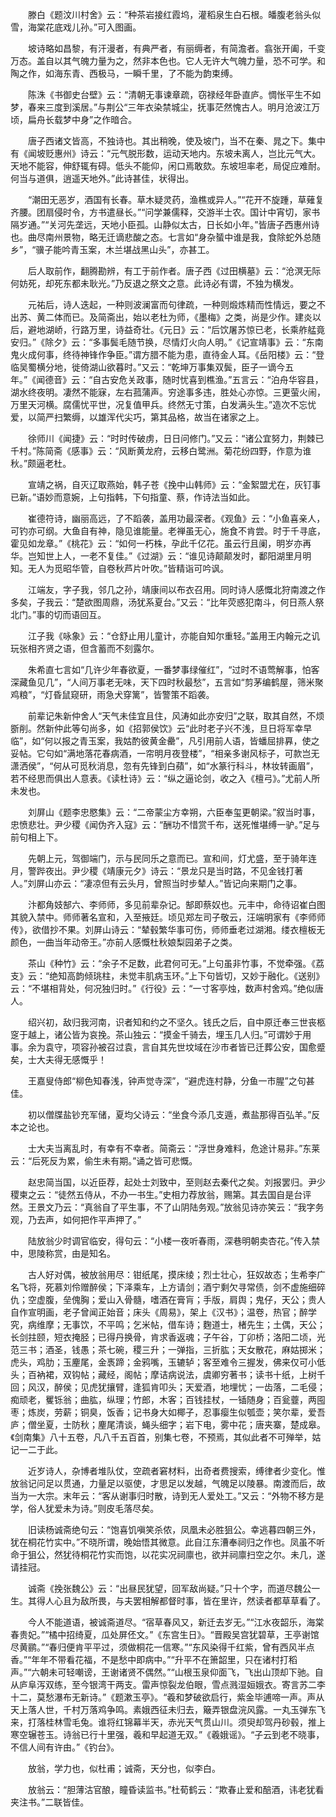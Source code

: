 <!-- { "loadSidebar": true } -->
　　滕白《题汶川村舍》云：“种茶岩接红霞坞，灌稻泉生白石根。皤腹老翁头似雪，海棠花底戏儿孙。”可入图画。

　　坡诗略如昌黎，有汗漫者，有典严者，有丽缛者，有简澹者。翕张开阖，千变万态。盖自以其气魄力量为之，然非本色也。它人无许大气魄力量，恐不可学。和陶之作，如海东青、西极马，一瞬千里，了不能为韵束缚。

　　陈洙《书御史台壁》云：“清朝无事谏章疏，窃禄经年卧直庐。惆怅平生不如梦，春来三度到溪居。”与荆公“三年衣染禁城尘，抚事茫然愧古人。明月沧波江万顷，扁舟长载梦中身”之作暗合。

　　唐子西诸文皆高，不独诗也。其出稍晚，使及坡门，当不在秦、晁之下。集中有《闻坡贬惠州》诗云：“元气脱形数，运动天地内。东坡未离人，岂比元气大。天地不能容，伸舒辄有碍。低头不能仰，闲口焉敢欬。东坡坦率老，局促应难耐。何当与道俱，逍遥天地外。”此诗甚佳，状得出。

　　“潮田无恶岁，酒国有长春。草木疑灵药，渔樵或异人。”“花开不旋踵，草薙复齐腰。团扇侵时令，方书遣昼长。”“问学兼儒释，交游半士农。国计中宵切，家书隔岁通。”“关河先垄远，天地小臣孤。山静似太古，日长如小年。”皆唐子西惠州诗也。曲尽南州景物，略无迁谪悲酸之态。七言如“身杂蜑中谁是我，食除蛇外总随乡”，“骥子能吟青玉案，木兰堪战黑山头”，亦甚工。

　　后人取前作，翻腾勘辨，有工于前作者。唐子西《过田横墓》云：“沧溟无际何妨死，却死东都未耿光。”乃反退之祭文之意。此诗必有谓，不独为横发。

　　元祐后，诗人迭起，一种则波澜富而句律疏，一种则煅炼精而性情远，要之不出苏、黄二体而已。及简斋出，始以老杜为师，《墨梅》之类，尚是少作。建炎以后，避地湖峤，行路万里，诗益奇壮。《元日》云：“后饮屠苏惊已老，长乘舴艋竟安归。”《除夕》云：“多事鬓毛随节换，尽情灯火向人明。”《记宣靖事》云：“东南鬼火成何事，终待神锋作争臣。”谓方腊不能为患，直待金人耳。《岳阳楼》云：“登临吴蜀横分地，徙倚湖山欲暮时。”又云：“乾坤万事集双鬓，臣子一谪今五年。”《闻德音》云：“自古安危关政事，随时忧喜到樵渔。”五言云：“泊舟华容县，湖水终夜明。凄然不能寐，左右菰蒲声。穷途事多违，胜处心亦惊。三更萤火闹，万里天河横。腐儒忧平世，况复值甲兵。终然无寸策，白发满头生。”造次不忘忧爱，以简严扫繁缛，以雄浑代尖巧，第其品格，故当在诸家之上。

　　徐师川《闻捷》云：“时时传破虏，日日问修门。”又云：“诸公宜努力，荆棘已千村。”陈简斋《感事》云：“风断黄龙府，云移白鹭洲。菊花纷四野，作意为谁秋。”颇逼老杜。

　　宣靖之祸，自灭辽取燕始，韩子苍《挽中山韩师》云：“金絮盟尤在，灰钉事已新。”语妙而意婉，上句指韩，下句指童、蔡，作诗法当如此。

　　崔德符诗，幽丽高远，了不蹈袭，盖用功最深者。《观鱼》云：“小鱼喜亲人，可钓亦可纲。大鱼自有神，隐见谁能量。老禅虽无心，施食不肯尝。时于千寻底，霍见如龙章。”《桃花》云：“如何一朽株，孕此千亿花。虽云行且阑，明岁亦再华。岂知世上人，一老不复佳。”《过湖》云：“谁见诗颠颠发时，鄱阳湖里月明知。无人为觅昭华管，自卷秋芦片叶吹。”皆精诣可吟讽。

　　江端友，字子我，邻几之孙，靖康间以布衣召用。同时诗人感慨北狩南渡之作多矣，子我云：“楚欲图周鼎，汤犹系夏台。”又云：“比年荧惑犯南斗，何日燕人祭北门。”事的切而语回互。

　　江子我《咏象》云：“仓舒止用儿童计，亦能自知尔重轻。”盖用王内翰元之讥玩张相齐贤之语，但含蓄而不刻露尔。

　　朱希直七言如“几许少年春欲夏，一番梦事绿催红”，“过时不语莺解事，怕客深藏鱼见几”，“人间万事老无味，天下四时秋最愁”，五言如“剪茅编鹤屋，筛米聚鸡粮”，“灯昏鼠窥研，雨急犬穿篱”，皆警策不蹈袭。

　　前辈记朱新仲舍人“天气未佳宜且住，风涛如此亦安归”之联，取其自然，不烦斵削。然新仲此等句尚多，如《招郭侯饮》云“此时老子兴不浅，旦日将军幸早临”，如“何以报之青玉案，我姑酌彼黄金罍”，凡引用前人语，皆蟠屈排奡，使之妥帖。它句如“满地落花春病酒，一帘明月夜登楼”，“相亲多谢风标子，可款岂无潇洒侯”，“何从可觅秋消息，忽有先锋到白蘋”，如“水篆行科斗，林妆转画眉”，若不经思而俱出人意表。《读杜诗》云：“纵之逼论剑，收之入《檀弓》。”尤前人所未发也。

　　刘屏山《题李忠愍集》云：“二帝蒙尘方幸朔，六臣奉玺更朝梁。”叙当时事，忠愤悲壮。尹少稷《闻伪齐入寇》云：“酬功不惜赏千布，送死惟堪缚一驴。”足与前句相上下。

　　先朝上元，驾御端门，示与民同乐之意而已。宣和间，灯尤盛，至于骑年连月，警跸夜出。尹少稷《靖康元夕》诗云：“景龙只是当时路，不见金钱打著人。”刘屏山亦云：“凄凉但有云头月，曾照当时步辇人。”皆记向来期门之事。

　　汴都角妓郜六、李师师，多见前辈杂记。郜即蔡奴也。元丰中，命待诏崔白图其貌入禁中。师师著名宣和，入至掖廷。顷见郑左司子敬云，汪端明家有《李师师传》，欲借抄不果。刘屏山诗云：“辇毂繁华事可伤，师师垂老过湖湘。缕衣檀板无颜色，一曲当年动帝王。”亦前人感慨杜秋娘梨园弟子之类。

　　茶山《种竹》云：“余子不足数，此君何可无。”上句虽非竹事，不觉牵强。《荔支》云：“绝知高韵倾珧柱，未觉丰肌病玉环。”上下句皆切，又妙于融化。《送别》云：“不堪相背处，何况独归时。”《行役》云：“一寸客亭烛，数声村舍鸡。”绝似唐人。

　　绍兴初，敌归我河南，识者知和约之不坚久。钱氏之后，自中原迁奉三世丧柩窆于越上，诸公皆为哀挽。茶山独云：“摸金千骑去，埋玉几人归。”可谓妙于用事。余为袁守，项容孙被召过袁，言自其先世坟域在沙市者皆已迁葬公安，国愈蹙矣，士大夫得无感慨乎！

　　王嘉叟侍郎“柳色知春浅，钟声觉寺深”，“避虎连村静，分鱼一市腥”之句甚佳。

　　初以僧牒盐钞充军储，夏均父诗云：“坐食今添几支遁，煮盐那得百弘羊。”反本之论也。

　　士大夫当离乱时，有幸有不幸者。简斋云：“浮世身难料，危途计易非。”东莱云：“后死反为累，偷生未有期。”诵之皆可悲慨。

　　赵忠简当国，以近臣荐，起处士刘致中，至则赵去秦代之矣。刘报罢归。尹少稷柬之云：“徒然五侍从，不办一书生。”史相力荐放翁，赐第。其去国自是台评然。王景文乃云：“真翁自了平生事，不了山阴陆务观。”放翁见诗亦笑云：“我字务观，乃去声，如何把作平声押了。”

　　陆放翁少时调官临安，得句云：“小楼一夜听春雨，深巷明朝卖杏花。”传入禁中，思陵称赏，由是知名。

　　古人好对偶，被放翁用尽：钳纸尾，摸床绫；烈士壮心，狂奴故态；生希李广名飞将，死慕刘伶赠醉侯；下泽乘车，上方请剑；酒宁剩欠寻常债，剑不虚施细碎仇；空虚腹，垒傀胸；爱山入骨髓，嗜酒在膏肓；手版，肩舆；鬼仔，天公；贵人自作宣明画，老子曾闻正始音；床头《周易》，架上《汉书》；温卷，热官；醉学究，病维摩；无事饮，不平鸣；乞米帖，借车诗；麴道士，楮先生；土偶，天公；长剑拄颐，短衣掩胫；已得丹换骨，肯求香返魂；子午谷，丁卯桥；洛阳二顷，光范三书；酒圣，钱愚；茶七碗，稷三升；一弹指，三折肱；天女散花，麻姑掷米；虎头，鸡肋；玉麈尾，金褭蹄；金鸦嘴，玉辘轳；客至难令三握发，佛来仅可小低头；百衲裙，双钩帖；藏经，阁帖；摩诘病说法，虞卿穷著书；读书十纸，上树千回；风汉，醉侯；见虎犹攘臂，逢狐肯叩头；天爱酒，地埋忧；一齿落，二毛侵；痴顽老，矍铄翁；曲肱，纵理；竹郎，木客；百钱挂杖，一锸随身；百瓮虀，两囤枣；炼炭，劳薪；铜臭，饭香；记书身大如椰子，忍事瘿生似瓠壶；笑尔辈，爱吾庐；僧坐夏，士防秋；麈尾清谈，蝇头细字；岩下电，雾中花；唐夹寨，楚成皋。《剑南集》八十五卷，凡八千五百首，别集七卷，不预焉，其似此者不可殚举，姑记一二于此。

　　近岁诗人，杂博者堆队仗，空疏者窘材料，出奇者费搜索，缚律者少变化。惟放翁记问足以贯通，力量足以驱使，才思足以发越，气魄足以陵暴。南渡而后，故当为一大宗。末年云：“客从谢事归时散，诗到无人爱处工。”又云：“外物不移方是学，俗人犹爱未为诗。”则皮毛落尽矣。

　　旧读杨诚斋绝句云：“饱喜饥嗔笑杀侬，凤凰未必胜狙公。幸逃暮四朝三外，犹在桐花竹实中。”不晓所谓，晚始悟其微意。此自江东漕奉祠归之作也。凤虽不听命于狙公，然犹待桐花竹实而饱，以花实况祠廪也，欲并祠廪扫空之尔。未几，遂请挂冠。

　　诚斋《挽张魏公》云：“出昼民犹望，回军敌尚疑。”只十个字，而道尽魏公一生。其得人心且为敌所畏，与夫罢相解都督时事，皆在里许，然读者都草草看了。

　　今人不能道语，被诚斋道尽。“宿草春风又，新迁去岁无。”“江水夜韶乐，海棠春贵妃。”“橘中招绮夏，瓜处屏伾文。”《东宫生日》。“晋殿吴宫犹碧草，王亭谢馆尽黄鹂。”“春归便肯平平过，须做桐花一信寒。”“东风染得千红紫，曾有西风半点香。”“年年不带看花福，不是愁中即病中。”“升平不在箫韶里，只在诸村打稻声。”“六朝未可轻嘲谤，王谢诸贤不偶然。”“山根玉泉仰面飞，飞出山顶却下驰。自从庐阜泻双练，至今银湾干两支。雷声惊裂龙伯眼，雪点溅湿姮娥衣。寄言苏二李十二，莫愁瀑布无新诗。”《题漱玉亭》。“羲和梦破欲启行，紫金毕逋啼一声。声从天上落人世，千村万落鸡争鸣。素娥西征未归去，簸弄银盘浣风露。一丸玉弹东飞来，打落桂林雪毛兔。谁将红锦幕半天，赤光天气贯山川。须臾却驾丹砂毂，推上寒空辗苍玉。诗翁已行十里强，羲和早起道无双。”《羲娥谣》。“子云到老不晓事，不信人间有许由。”《钓台》。

　　放翁，学力也，似杜甫；诚斋，天分也，似李白。

　　放翁云：“胆薄沽官酿，瞳昏读监书。”杜荀鹤云：“欺春止爱和醅酒，讳老犹看夹注书。”二联皆佳。

